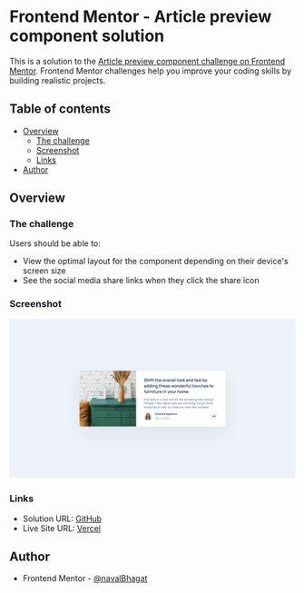 # Frontend Mentor - Article preview component solution

This is a solution to the [Article preview component challenge on Frontend Mentor](https://www.frontendmentor.io/challenges/article-preview-component-dYBN_pYFT). Frontend Mentor challenges help you improve your coding skills by building realistic projects. 

## Table of contents

- [Overview](#overview)
  - [The challenge](#the-challenge)
  - [Screenshot](#screenshot)
  - [Links](#links)
- [Author](#author)

## Overview

### The challenge

Users should be able to:

- View the optimal layout for the component depending on their device's screen size
- See the social media share links when they click the share icon

### Screenshot

![](./public/images/screenshot.png)

### Links

- Solution URL: [GitHub](https://github.com/navalBhagat/article-preview-component-fe-mentor)
- Live Site URL: [Vercel](https://article-preview-component-fe-mentor.vercel.app/)

## Author

- Frontend Mentor - [@navalBhagat](https://www.frontendmentor.io/profile/navalBhagat)